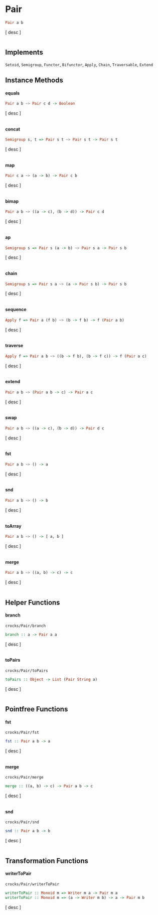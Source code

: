 # Pair

```haskell
Pair a b
```

[ desc ]

```javascript
```

## Implements
`Setoid`, `Semigroup`, `Functor`,  `Bifunctor`, `Apply`, `Chain`,
`Traversable`, `Extend`

## Instance Methods

#### equals

```haskell
Pair a b ~> Pair c d -> Boolean
```

[ desc ]

```javascript
```

#### concat

```haskell
Semigroup s, t => Pair s t ~> Pair s t -> Pair s t
```

[ desc ]

```javascript
```

#### map

```haskell
Pair c a ~> (a -> b) -> Pair c b
```

[ desc ]

```javascript
```

#### bimap

```haskell
Pair a b ~> ((a -> c), (b -> d)) -> Pair c d
```

[ desc ]

```javascript
```

#### ap

```haskell
Semigroup s => Pair s (a -> b) ~> Pair s a -> Pair s b
```

[ desc ]

```javascript
```

#### chain

```haskell
Semigroup s => Pair s a ~> (a -> Pair s b) -> Pair s b
```

[ desc ]

```javascript
```

#### sequence

```haskell
Apply f => Pair a (f b) ~> (b -> f b) -> f (Pair a b)
```

[ desc ]

```javascript
```

#### traverse

```haskell
Apply f => Pair a b ~> ((b -> f b), (b -> f c)) -> f (Pair a c)
```

[ desc ]

```javascript
```

#### extend

```haskell
Pair a b ~> (Pair a b -> c) -> Pair a c
```

[ desc ]

```javascript
```

#### swap

```haskell
Pair a b ~> ((a -> c), (b -> d)) -> Pair d c
```

[ desc ]

```javascript
```

#### fst

```haskell
Pair a b ~> () -> a
```

[ desc ]

```javascript
```

#### snd

```haskell
Pair a b ~> () -> b
```

[ desc ]

```javascript
```

#### toArray

```haskell
Pair a b ~> () -> [ a, b ]
```

[ desc ]

```javascript
```

#### merge

```haskell
Pair a b ~> ((a, b) -> c) -> c
```

[ desc ]

```javascript
```

## Helper Functions

#### branch

`crocks/Pair/branch`

```haskell
branch :: a -> Pair a a
```

[ desc ]

```javascript
```

#### toPairs

`crocks/Pair/toPairs`

```haskell
toPairs :: Object -> List (Pair String a)
```

[ desc ]

```javascript
```

## Pointfree Functions

#### fst

`crocks/Pair/fst`

```haskell
fst :: Pair a b -> a
```

[ desc ]

```javascript
```

#### merge

`crocks/Pair/merge`

```haskell
merge :: ((a, b) -> c) -> Pair a b -> c
```

[ desc ]

```javascript
```

#### snd

`crocks/Pair/snd`

```haskell
snd :: Pair a b -> b
```

[ desc ]

```javascript
```

## Transformation Functions

#### writerToPair

`crocks/Pair/writerToPair`

```haskell
writerToPair :: Monoid m => Writer m a -> Pair m a
writerToPair :: Monoid m => (a -> Writer m b) -> a -> Pair m b
```

[ desc ]

```javascript
```
